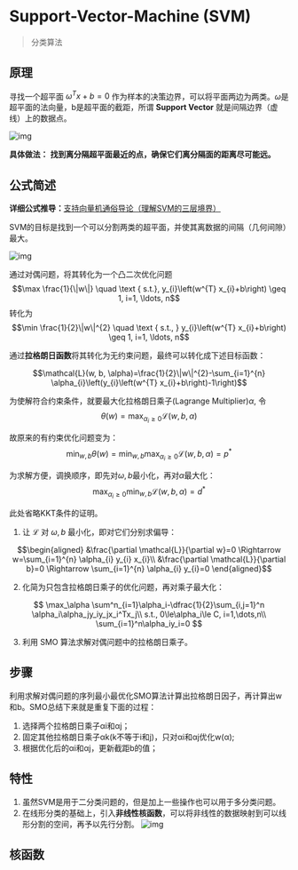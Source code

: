 # Support-Vector-Machine (SVM)

> 分类算法

## 原理
寻找一个超平面 $\omega^Tx+b=0$ 作为样本的决策边界，可以将平面两边为两类。$\omega$是超平面的法向量，b是超平面的截距，所谓 **Support Vector** 就是间隔边界（虚线）上的数据点。

![img](https://img-blog.csdn.net/20140829141714944)

**具体做法：** 
**找到离分隔超平面最近的点，确保它们离分隔面的距离尽可能远。**


## 公式简述
**详细公式推导：**[支持向量机通俗导论（理解SVM的三层境界）](https://blog.csdn.net/v_july_v/article/details/7624837)

SVM的目标是找到一个可以分割两类的超平面，并使其离数据的间隔（几何间隙）最大。

![img](https://img-blog.csdn.net/20140829135959290)

通过对偶问题，将其转化为一个凸二次优化问题
$$\max \frac{1}{\|w\|} \quad \text { s.t.}, y_{i}\left(w^{T} x_{i}+b\right) \geq 1, i=1, \ldots, n$$
转化为
$$\min \frac{1}{2}\|w\|^{2} \quad \text { s.t., } y_{i}\left(w^{T} x_{i}+b\right) \geq 1, i=1, \ldots, n$$

通过**拉格朗日函数**将其转化为无约束问题，最终可以转化成下述目标函数：

$$\mathcal{L}(w, b, \alpha)=\frac{1}{2}\|w\|^{2}-\sum_{i=1}^{n} \alpha_{i}\left(y_{i}\left(w^{T} x_{i}+b\right)-1\right)$$

为使解符合约束条件，就要最大化拉格朗日乘子(Lagrange Multiplier)$\alpha$, 令 
$$\theta(w)=\max_{\alpha_{i} \geq 0} \mathcal{L}(w, b, \alpha)$$

故原来的有约束优化问题变为：
$$\min _{w, b} \theta(w)=\min _{w, b} \max _{\alpha_{i} \geq 0} \mathcal{L}(w, b, \alpha)=p^{*}$$

为求解方便，调换顺序，即先对$\omega, b$最小化，再对$\alpha$最大化：
$$\max _{\alpha_{i} \geq 0} \min _{w, b} \mathcal{L}(w, b, \alpha)=d^{*}$$

此处省略KKT条件的证明。

1. 让 $\mathcal{L}$ 对 $\omega,b$ 最小化，即对它们分别求偏导：

$$\begin{aligned}
&\frac{\partial \mathcal{L}}{\partial w}=0 \Rightarrow w=\sum_{i=1}^{n} \alpha_{i} y_{i} x_{i}\\
&\frac{\partial \mathcal{L}}{\partial b}=0 \Rightarrow \sum_{i=1}^{n} \alpha_{i} y_{i}=0
\end{aligned}$$

2. 化简为只包含拉格朗日乘子的优化问题，再对乘子最大化：

$$
\max_\alpha \sum^n_{i=1}\alpha_i-\dfrac{1}{2}\sum_{i,j=1}^n \alpha_i\alpha_jy_iy_jx_i^Tx_j\\
s.t., 0\le\alpha_i\le C, i=1,\dots,n\\
\sum_{i=1}^n\alpha_iy_i=0
$$

3. 利用 SMO 算法求解对偶问题中的拉格朗日乘子。


## 步骤
利用求解对偶问题的序列最小最优化SMO算法计算出拉格朗日因子，再计算出w和b。SMO总结下来就是重复下面的过程：
1. 选择两个拉格朗日乘子αi和αj；
2. 固定其他拉格朗日乘子αk(k不等于i和j)，只对αi和αj优化w(α);
3. 根据优化后的αi和αj，更新截距b的值；



## 特性
1. 虽然SVM是用于二分类问题的，但是加上一些操作也可以用于多分类问题。
2. 在线形分类的基础上，引入**非线性核函数**，可以将非线性的数据映射到可以线形分割的空间，再予以先行分割。
   ![img](https://img-blog.csdn.net/20140830002108254)

## 核函数